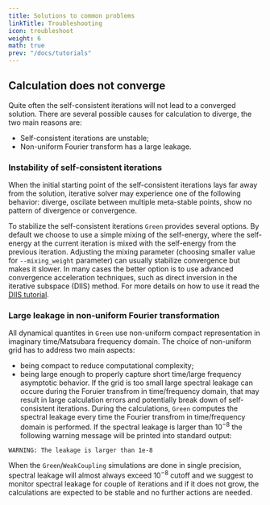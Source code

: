 ```yaml
---
title: Solutions to common problems
linkTitle: Troubleshooting
icon: troubleshoot
weight: 6
math: true
prev: "/docs/tutorials"
---
```


## Calculation does not converge

Quite often the self-consistent iterations will not lead to a converged solution. There are several possible causes for calculation to diverge, the two main reasons are:
  - Self-consistent iterations are unstable;
  - Non-uniform Fourier transform has a large leakage.

### Instability of self-consistent iterations
When the initial starting point of the self-consistent iterations lays far away from the solution, iterative solver may experience one 
of the following behavior: diverge, oscilate between multiple meta-stable points, show no pattern of divergence or convergence.

To stabilize the self-consistent iterations `Green` provides several options.
By default we choose to use a simple mixing of the self-energy, where the self-energy at the current iteration is mixed with the 
self-energy from the previous iteration. Adjusting the mixing parameter (choosing smaller value for `--mixing_weight` parameter)
can usually stabilize convergence but makes it slower. In many cases the better option is to use
advanced convergence acceleration techniques, such as direct inversion in the iterative subspace (DIIS)  method. For more details
on how to use it read the [DIIS tutorial](/docs/tutorials/diis).

### Large leakage in non-uniform Fourier transformation
All dynamical quantites in `Green` use non-uniform compact representation in imaginary time/Matsubara frequency domain.
The choice of non-uniform grid has to address two main aspects: 
  - being compact to reduce computational complexity;
  - being large enough to properly capture short time/large frequency asymptotic behavior.
If the grid is too small large spectral leakage can occure during the Foruier transfrom in time/frequency domain,
that may result in large calculation errors and potentially break down of self-consistent iterations.
During the calculations, `Green` computes the spectral leakage every time the Fourier transfrom in time/frequency domain
is performed. If the spectral leakage is larger than $10^{-8}$ the following warning message will be printed into standard output:
```ShellSession
WARNING: The leakage is larger than 1e-8
```
When the `Green`/`WeakCoupling` simulations are done in single precision, spectral leakage will almost always exceed $10^{-8}$ cutoff
and we suggest to monitor spectral leakage for couple of iterations and if it does not grow, the calculations are expected to be 
stable and no further actions are needed.
